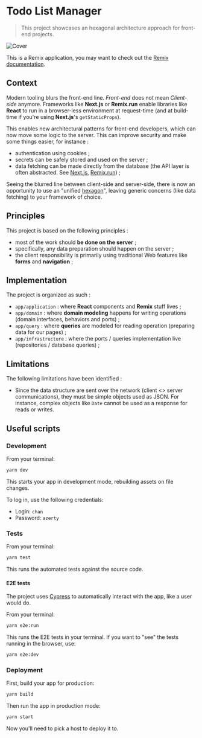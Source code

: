# Todo List Manager

> This project showcases an hexagonal architecture approach for front-end projects.

![Cover](./doc/cover.png)

This is a Remix application, you may want to check out the [Remix documentation](https://remix.run/docs).

## Context

Modern tooling blurs the front-end line. _Front-end_ does not mean _Client-side_ anymore. Frameworks like 
**Next.js** or **Remix.run** enable libraries like **React** to run in a browser-less environment
at request-time (and at build-time if you're using **Next.js**'s `getStaticProps`).

This enables new architectural patterns for front-end developers, which can now move some logic to 
the server. This can improve security and make some things easier, for instance :

- authentication using cookies ;
- secrets can be safely stored and used on the server ;
- data fetching can be made directly from the database (the API layer is often abstracted. 
    See [Next.js](https://nextjs.org/docs/basic-features/data-fetching#getserversideprops-server-side-rendering), 
    [Remix.run](https://remix.run/docs/en/v1/guides/api-routes#routes-are-their-own-api)) ;

Seeing the blurred line between client-side and server-side, there is now an
opportunity to use an "unified [hexagon](https://alistair.cockburn.us/hexagonal-architecture/)", leaving generic concerns (like data fetching) to your framework of choice.

## Principles

This project is based on the following principles :

- most of the work should **be done on the server** ;
- specifically, any data preparation should happen on the server ; 
- the client responsibility is primarily using traditional Web features like **forms** and **navigation** ;

## Implementation

The project is organized as such :

- `app/application` : where **React** components and **Remix** stuff lives ;
- `app/domain` : where **domain modeling** happens for writing operations (domain interfaces, behaviors and ports) ;
- `app/query` : where **queries** are modeled for reading operation (preparing data for our pages) ;
- `app/infrastructure` : where the ports / queries implementation live (repositories / database queries) ;

## Limitations

The following limitations have been identified :

- Since the data structure are sent over the network (client <> server communications), they must be simple
  objects used as JSON. For instance, complex objects like `Date` cannot be used as a
  response for reads or writes.

## Useful scripts

### Development

From your terminal:

```sh
yarn dev
```

This starts your app in development mode, rebuilding assets on file changes.

To log in, use the following credentials:

- Login: `chan`
- Password: `azerty`

### Tests

From your terminal:

```sh
yarn test
```

This runs the automated tests against the source code.

#### E2E tests

The project uses [Cypress](https://www.cypress.io/) to automatically interact with the app, like a user would do.

From your terminal:

```sh
yarn e2e:run
```

This runs the E2E tests in your terminal. If you want to "see" the tests running in the browser, use:

```sh
yarn e2e:dev
```

### Deployment

First, build your app for production:

```sh
yarn build
```

Then run the app in production mode:

```sh
yarn start
```

Now you'll need to pick a host to deploy it to.

